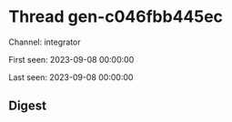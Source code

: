 # Thread gen-c046fbb445ec
Channel: integrator

First seen: 2023-09-08 00:00:00

Last seen: 2023-09-08 00:00:00

## Digest


